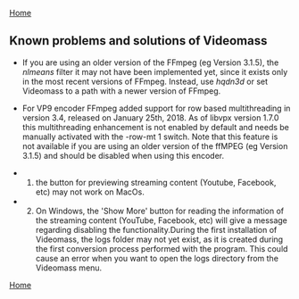 [Home](index.md)

## Known problems and solutions of Videomass

- If you are using an older version of the FFmpeg (eg Version 3.1.5), the _nlmeans_ filter it may not have been implemented yet, since it exists only in the most recent versions of FFmpeg. Instead, use _hqdn3d_ or set Videomass to a path with a newer version of FFmpeg.

- For VP9 encoder FFmpeg added support for row based multithreading in version 3.4, released on January 25th, 2018. As of libvpx version 1.7.0 this multithreading enhancement is not enabled by default and needs be manually activated with the -row-mt 1 switch. Note that this feature is not available if you are using an older version of the ffMPEG (eg Version 3.1.5) and should be disabled when using this encoder.

* 1) the button for previewing streaming content (Youtube, Facebook, etc) may not work on MacOs.

* 2) On Windows, the 'Show More' button for reading the information of the streaming content (YouTube, Facebook, etc) will give a message regarding disabling the functionality.During the first installation of Videomass, the logs folder may not yet exist, as it is created during the first conversion process performed with the program. This could cause an error when you want to open the logs directory from the Videomass menu.



[Home](index.md)
